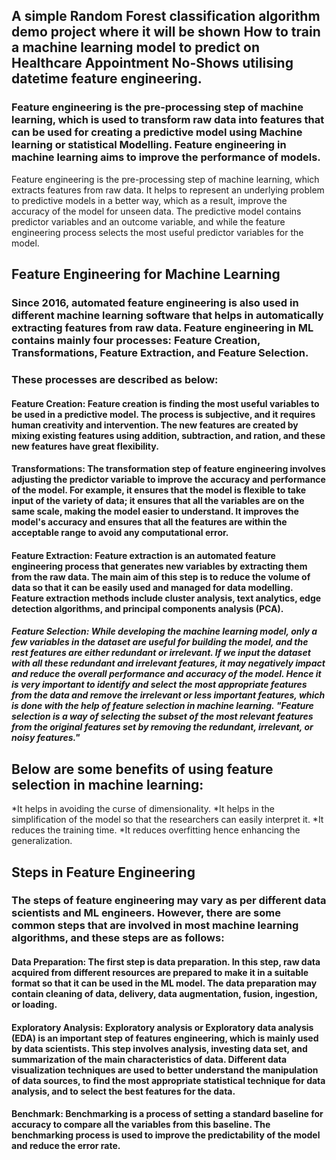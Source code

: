 ## A simple Random Forest classification algorithm demo project where it will be shown How to train a machine learning model to predict on  Healthcare Appointment No-Shows utilising datetime feature engineering. 

### Feature engineering is the pre-processing step of machine learning, which is used to transform raw data into features that can be used for creating a predictive model using Machine learning or statistical Modelling. Feature engineering in machine learning aims to improve the performance of models.

Feature engineering is the pre-processing step of machine learning, which extracts features from raw data. It helps to represent an underlying problem to predictive models in a better way, which as a result, improve the accuracy of the model for unseen data. The predictive model contains predictor variables and an outcome variable, and while the feature engineering process selects the most useful predictor variables for the model.

## Feature Engineering for Machine Learning
### Since 2016, automated feature engineering is also used in different machine learning software that helps in automatically extracting features from raw data. Feature engineering in ML contains mainly four processes: Feature Creation, Transformations, Feature Extraction, and Feature Selection.

### These processes are described as below:

#### Feature Creation: Feature creation is finding the most useful variables to be used in a predictive model. The process is subjective, and it requires human creativity and intervention. The new features are created by mixing existing features using addition, subtraction, and ration, and these new features have great flexibility.

#### Transformations: The transformation step of feature engineering involves adjusting the predictor variable to improve the accuracy and performance of the model. For example, it ensures that the model is flexible to take input of the variety of data; it ensures that all the variables are on the same scale, making the model easier to understand. It improves the model's accuracy and ensures that all the features are within the acceptable range to avoid any computational error.


#### Feature Extraction: Feature extraction is an automated feature engineering process that generates new variables by extracting them from the raw data. The main aim of this step is to reduce the volume of data so that it can be easily used and managed for data modelling. Feature extraction methods include cluster analysis, text analytics, edge detection algorithms, and principal components analysis (PCA).


##### Feature Selection: While developing the machine learning model, only a few variables in the dataset are useful for building the model, and the rest features are either redundant or irrelevant. If we input the dataset with all these redundant and irrelevant features, it may negatively impact and reduce the overall performance and accuracy of the model. Hence it is very important to identify and select the most appropriate features from the data and remove the irrelevant or less important features, which is done with the help of feature selection in machine learning. "Feature selection is a way of selecting the subset of the most relevant features from the original features set by removing the redundant, irrelevant, or noisy features."

## Below are some benefits of using feature selection in machine learning:

*It helps in avoiding the curse of dimensionality.
*It helps in the simplification of the model so that the researchers can easily interpret it.
*It reduces the training time.
*It reduces overfitting hence enhancing the generalization.

## Steps in Feature Engineering

### The steps of feature engineering may vary as per different data scientists and ML engineers. However, there are some common steps that are involved in most machine learning algorithms, and these steps are as follows:

#### Data Preparation: The first step is data preparation. In this step, raw data acquired from different resources are prepared to make it in a suitable format so that it can be used in the ML model. The data preparation may contain cleaning of data, delivery, data augmentation, fusion, ingestion, or loading.

#### Exploratory Analysis: Exploratory analysis or Exploratory data analysis (EDA) is an important step of features engineering, which is mainly used by data scientists. This step involves analysis, investing data set, and summarization of the main characteristics of data. Different data visualization techniques are used to better understand the manipulation of data sources, to find the most appropriate statistical technique for data analysis, and to select the best features for the data.

#### Benchmark: Benchmarking is a process of setting a standard baseline for accuracy to compare all the variables from this baseline. The benchmarking process is used to improve the predictability of the model and reduce the error rate.



